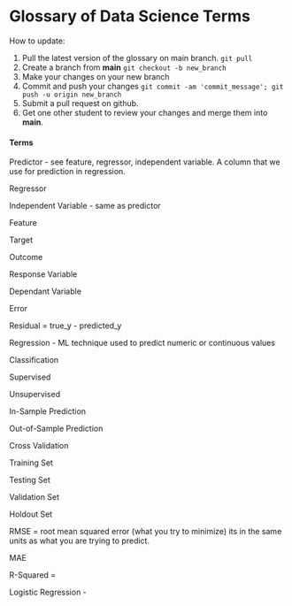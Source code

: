 # Glossary of Data Science Terms

How to update:
1. Pull the latest version of the glossary on main branch. `git pull`
2. Create a branch from **main** `git checkout -b new_branch`
3. Make your changes on your new branch
4. Commit and push your changes `git commit -am 'commit_message'; git push -u origin new_branch`
5. Submit a pull request on github.
6. Get one other student to review your changes and merge them into **main**.

#### Terms

Predictor - see feature, regressor, independent variable. A column that we use for prediction in regression.

Regressor

Independent Variable - same as predictor

Feature

Target

Outcome

Response Variable

Dependant Variable

Error

Residual = true_y - predicted_y

Regression - ML technique used to predict numeric or continuous values

Classification

Supervised

Unsupervised

In-Sample Prediction

Out-of-Sample Prediction

Cross Validation

Training Set

Testing Set

Validation Set

Holdout Set

RMSE = root mean squared error (what you try to minimize) its in the same units as what you are trying to predict.

MAE

R-Squared = 

Logistic Regression -
 
